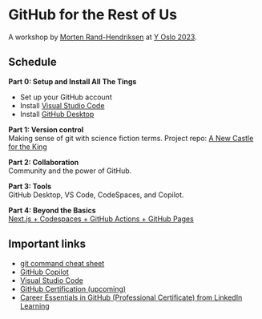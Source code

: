 # GitHub for the Rest of Us
A workshop by [Morten Rand-Hendriksen](https://www.linkedin.com/in/mortenrandhendriksen/) at [Y Oslo 2023](https://www.y-oslo.com/workshop/github-for-the-rest-of-us).

## Schedule

**Part 0: Setup and Install All The Tings**
- Set up your GitHub account
- Install [Visual Studio Code](https://code.visualstudio.com/)
- Install [GitHub Desktop](https://desktop.github.com/)

**Part 1: Version control**  
Making sense of git with science fiction terms.
Project repo: [A New Castle for the King](https://github.com/mor10/a-new-castle)

**Part 2: Collaboration**  
Community and the power of GitHub.

**Part 3: Tools**  
GitHub Desktop, VS Code, CodeSpaces, and Copilot.

**Part 4: Beyond the Basics**  
[Next.js + Codespaces + GitHub Actions + GitHub Pages](/lab-4.md)

## Important links
- [git command cheat sheet](https://github.com/mor10/github-for-the-rest-of-us/blob/main/reference/git_cheatsheet.pdf)
- [GitHub Copilot](https://github.com/features/copilot)
- [Visual Studio Code](https://code.visualstudio.com/)
- [GitHub Certification (upcoming)](https://resources.github.com/learn/certifications/)
- [Career Essentials in GitHub (Professional Certificate) from LinkedIn Learning](https://www.linkedin.com/learning/paths/career-essentials-in-github-professional-certificate)

